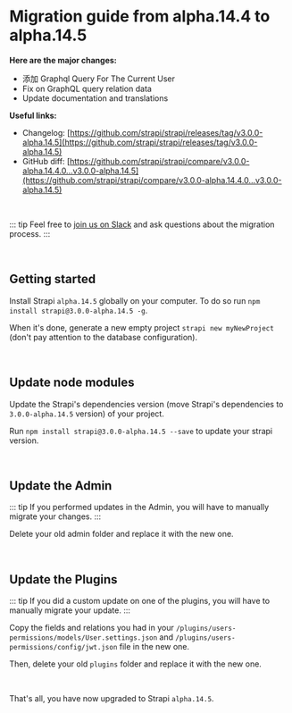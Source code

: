 # Migration guide from alpha.14.4 to alpha.14.5

**Here are the major changes:**

- 添加 Graphql Query For The Current User
- Fix on GraphQL query relation data
- Update documentation and translations

**Useful links:**

- Changelog: [https://github.com/strapi/strapi/releases/tag/v3.0.0-alpha.14.5](https://github.com/strapi/strapi/releases/tag/v3.0.0-alpha.14.5)
- GitHub diff: [https://github.com/strapi/strapi/compare/v3.0.0-alpha.14.4.0...v3.0.0-alpha.14.5](https://github.com/strapi/strapi/compare/v3.0.0-alpha.14.4.0...v3.0.0-alpha.14.5)

<br>

::: tip
Feel free to [join us on Slack](http://slack.strapi.io) and ask questions about the migration process.
:::

<br>

## Getting started

Install Strapi `alpha.14.5` globally on your computer. To do so run `npm install strapi@3.0.0-alpha.14.5 -g`.

When it's done, generate a new empty project `strapi new myNewProject` (don't pay attention to the database configuration).

<br>

## Update node modules

Update the Strapi's dependencies version (move Strapi's dependencies to `3.0.0-alpha.14.5` version) of your project.

Run `npm install strapi@3.0.0-alpha.14.5 --save` to update your strapi version.

<br>

## Update the Admin

::: tip
If you performed updates in the Admin, you will have to manually migrate your changes.
:::

Delete your old admin folder and replace it with the new one.

<br>

## Update the Plugins

::: tip
If you did a custom update on one of the plugins, you will have to manually migrate your update.
:::

Copy the fields and relations you had in your `/plugins/users-permissions/models/User.settings.json` and `/plugins/users-permissions/config/jwt.json` file in the new one.

Then, delete your old `plugins` folder and replace it with the new one.

<br>

That's all, you have now upgraded to Strapi `alpha.14.5`.
